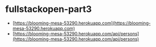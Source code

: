 # fullstackopen-part3

* [https://blooming-mesa-53290.herokuapp.com](https://blooming-mesa-53290.herokuapp.com)
* [https://blooming-mesa-53290.herokuapp.com/api/persons](https://blooming-mesa-53290.herokuapp.com/api/persons)
